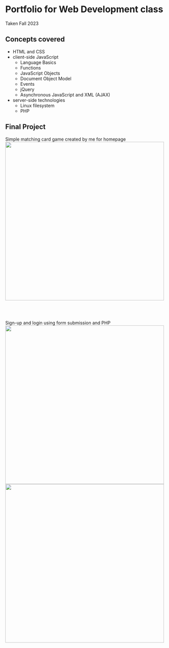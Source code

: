 # Portfolio for Web Development class
Taken Fall 2023

## Concepts covered
- HTML and CSS
- client-side JavaScript
  - Language Basics
  - Functions
  - JavaScript Objects
  - Document Object Model
  - Events
  - jQuery
  - Asynchronous JavaScript and XML (AJAX)
- server-side technologies
  - Linux filesystem
  - PHP
 
## Final Project
Simple matching card game created by me for homepage <br>
<img width="500" src="https://github.com/user-attachments/assets/66f0f577-a81f-44ed-a993-e7225fe0a0b8">

<br> <br>

Sign-up and login using form submission and PHP <br>
<img width="500" src="https://github.com/user-attachments/assets/a33dfee2-5175-49c6-b5ea-45dd80c53d75"> <br>
<img width="500" src="https://github.com/user-attachments/assets/1b08f3ac-28c2-4ad6-94f9-a0547d132032">

